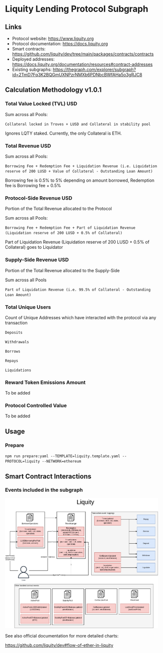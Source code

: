 # Liquity Lending Protocol Subgraph

## Links

- Protocol website: https://www.liquity.org
- Protocol documentation: https://docs.liquity.org
- Smart contracts: https://github.com/liquity/dev/tree/main/packages/contracts/contracts
- Deployed addresses: https://docs.liquity.org/documentation/resources#contract-addresses
- Existing subgraphs: https://thegraph.com/explorer/subgraph?id=2TmD7Fq3K2BQGmUXNPzrNMXb6PDNbcBWfAHa5o3gRJC8

## Calculation Methodology v1.0.1

### Total Value Locked (TVL) USD

Sum across all Pools:

`Collateral locked in Troves + LUSD and Collateral in stability pool`

Ignores LQTY staked. Currently, the only Collateral is ETH.

### Total Revenue USD

Sum across all Pools:

`Borrowing Fee + Redemption Fee + Liquidation Revenue (i.e. Liquidation reserve of 200 LUSD + Value of Collateral - Outstanding Loan Amount)`

Borrowing fee is 0.5% to 5% depending on amount borrowed, Redemption fee is Borrowing fee + 0.5%

### Protocol-Side Revenue USD

Portion of the Total Revenue allocated to the Protocol

Sum across all Pools:

`Borrowing Fee + Redemption Fee + Part of Liquidation Revenue (Liquidation reserve of 200 LUSD + 0.5% of Collateral)`

Part of Liquidation Revenue (Liquidation reserve of 200 LUSD + 0.5% of Collateral) goes to Liquidator

### Supply-Side Revenue USD

Portion of the Total Revenue allocated to the Supply-Side

Sum across all Pools

`Part of Liquidation Revenue (i.e. 99.5% of Collateral - Outstanding Loan Amount)`

### Total Unique Users

Count of Unique Addresses which have interacted with the protocol via any transaction

`Deposits`

`Withdrawals`

`Borrows`

`Repays`

`Liquidations`

### Reward Token Emissions Amount

To be added

### Protocol Controlled Value

To be added

## Usage

### Prepare

`npm run prepare:yaml --TEMPLATE=liquity.template.yaml --PROTOCOL=liquity --NETWORK=ethereum`

## Smart Contract Interactions

### Events included in the subgraph

![Liquity](../../docs/images/protocols/liquity.png "Liquity")

See also official documentation for more detailed charts:

https://github.com/liquity/dev#flow-of-ether-in-liquity
